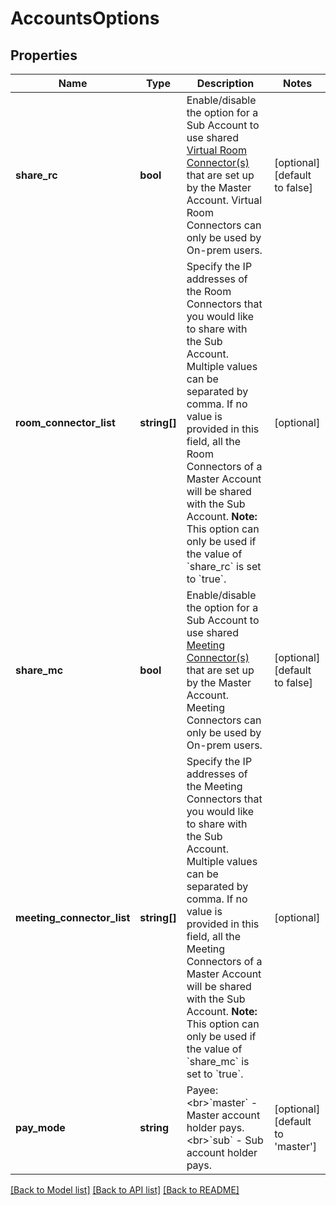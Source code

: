 # AccountsOptions

## Properties
Name | Type | Description | Notes
------------ | ------------- | ------------- | -------------
**share_rc** | **bool** | Enable/disable the option for a Sub Account to use shared [Virtual Room Connector(s)](https://support.zoom.us/hc/en-us/articles/202134758-Getting-Started-With-Virtual-Room-Connector) that are set up by the Master Account. Virtual Room Connectors can only be used by On-prem users. | [optional] [default to false]
**room_connector_list** | **string[]** | Specify the IP addresses of the Room Connectors that you would like to share with the Sub Account. Multiple values can be separated by comma. If no value is provided in this field, all the Room Connectors of a Master Account will be shared with the Sub Account.   **Note:** This option can only be used if the value of &#x60;share_rc&#x60; is set to &#x60;true&#x60;. | [optional] 
**share_mc** | **bool** | Enable/disable the option for a Sub Account to use shared [Meeting Connector(s)](https://support.zoom.us/hc/en-us/articles/201363093-Getting-Started-with-the-Meeting-Connector) that are set up by the Master Account. Meeting Connectors can only be used by On-prem users. | [optional] [default to false]
**meeting_connector_list** | **string[]** | Specify the IP addresses of the Meeting Connectors that you would like to share with the Sub Account. Multiple values can be separated by comma. If no value is provided in this field, all the Meeting Connectors of a Master Account will be shared with the Sub Account.   **Note:** This option can only be used if the value of &#x60;share_mc&#x60; is set to &#x60;true&#x60;. | [optional] 
**pay_mode** | **string** | Payee:&lt;br&gt;&#x60;master&#x60; - Master account holder pays.&lt;br&gt;&#x60;sub&#x60; - Sub account holder pays. | [optional] [default to 'master']

[[Back to Model list]](../README.md#documentation-for-models) [[Back to API list]](../README.md#documentation-for-api-endpoints) [[Back to README]](../README.md)


